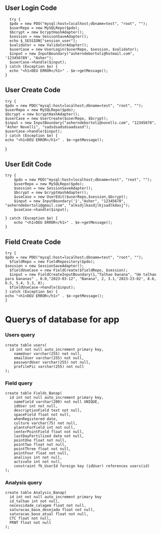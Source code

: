 ## User Login Code

      try {
      $pdo = new PDO("mysql:host=localhost;dbname=test", "root", "");
      $userRepo = new MySQLRepo($pdo);
      $bcrypt = new bcryptHashAdapter();
      $session = new SessionSaveAdapter();
      echo $_SESSION["session_user"];
      $validator = new ValidatorAdapter();
      $userCase = new UserLogin($userRepo, $session, $validator);
      $input = new InputBoundary("asherndebortoli@hotmail.com", '123456789', "Asher");
      $userCase->handle($input);
    } catch (Exception $e) {
      echo "<h1>DEU ERROR</h1>" . $e->getMessage();
    }

## User Create Code

    try {
    $pdo = new PDO("mysql:host=localhost;dbname=test", "root", "");
    $userRepo = new MySQLRepo($pdo);
    $bcrypt = new bcryptHashAdapter();
    $userCase = new UserCreate($userRepo, $bcrypt);
    $input = new InputBoundary("asherndebortoli@novells.com", "12345678", "Asher Novelli", "sadsdsadsdsaadsasd");
    $userCase->handle($input);
    } catch (Exception $e) {
    echo "<h1>DEU ERROR</h1>" . $e->getMessage();

}

## User Edit Code

    try {
        $pdo = new PDO("mysql:host=localhost;dbname=test", "root", "");
        $userRepo = new MySQLRepo($pdo);
        $session = new SessionSaveAdapter();
        $bcrypt = new bcryptHashAdapter();
        $useCase = new UserEdit($userRepo,$session,$bcrypt);
        $input = new InputBoundary('1',"Asher", "12345678", "asherndebortoli@gmail.com", "alksdjlkasdjlkjsadlkdasj");
        $useCase->handle($input);

    } catch (Exception $e) {
        echo "<h1>DEU ERROR</h1>" . $e->getMessage();
    }

## Field Create Code

    try {
    $pdo = new PDO("mysql:host=localhost;dbname=test", "root", "");
      $fieldRepo = new FieldRepository($pdo);
    $session = new SessionSaveAdapter();
      $fieldUseCase = new FieldCreate($fieldRepo, $session);
      $input = new FieldCreateInputBoundary(1,"Talhao banana", "Um talhao para bananas" , 0.0,"2023-03-12", "Banana", 2, 3.1,'2023-23-02', 8.6, 6.5, 5.4, 5.3, 0);
      $fieldUseCase->handle($input);
    } catch (Exception $e) {
    echo "<h1>DEU ERROR</h1>" . $e->getMessage();
    }

# Querys of database for app

### Users query

    create table users(
      id int not null auto_increment primary key,
        nameUser varchar(255) not null,
        emailUser varchar(255) not null,
        passwordUser varchar(255) not null,
        profilePic varchar(255) not null
    );

### Field query

    create table Fields_Banap(
      id int not null auto_increment primary key,
        nameField varchar(200) not null UNIQUE,
        idUser int not null,
        descriptionField text not null,
        spaceField float not null,
        whenRegistered date,
        culture varchar(75) not null,
        plantsForField int not null,
        centerPointField float not null,
        lastDayFertilized date not null,
        pointOne float not null,
        pointTwo float not null,
        pointThree float not null,
        pointFour float not null,
        analisys int not null,
        activate int not null,
        constraint fk_UserId foreign key (idUser) references users(id)
    );


### Analysis query

    create table Analysis_Banap(
      id int not null auto_increment primary key
      id_talhao int not null,
      necessidade_calagem float not null,
      saturacao_base_desejada float not null,
      saturacao_base_atual float not null,
      CTC float not null,
      PRNT float not null
    );